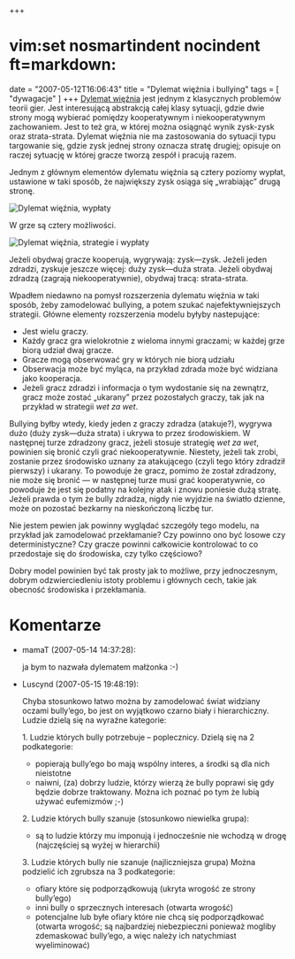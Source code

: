 +++
# vim:set nosmartindent nocindent ft=markdown:
date = "2007-05-12T16:06:43"
title = "Dylemat więźnia i bullying"
tags = [ "dywagacje" ]
+++
[Dylemat więźnia](http://pl.wikipedia.org/wiki/Dylemat_wi%C4%99%C5%BAnia) jest
jednym z klasycznych problemów teorii gier. Jest interesującą abstrakcją całej
klasy sytuacji, gdzie dwie strony mogą wybierać pomiędzy kooperatywnym i
niekooperatywnym zachowaniem. Jest to też gra, w której można osiągnąć wynik
zysk-zysk oraz strata-strata. Dylemat więźnia nie ma zastosowania do sytuacji
typu targowanie się, gdzie zysk jednej strony oznacza stratę drugiej; opisuje
on raczej sytuację w której gracze tworzą zespół i pracują razem.

<!--more-->

Jednym z głównym elementów dylematu więźnia są cztery poziomy wypłat,
ustawione w taki sposób, że największy zysk osiąga się „wrabiając” drugą
stronę.

![Dylemat więźnia, wypłaty](http://media.blizinski.pl/images/blog/pd-01-decisions-payoffs.png)

W grze są cztery możliwości.

![Dylemat więźnia, strategie i wypłaty](http://media.blizinski.pl/images/blog/pd-02-combinations.png)

Jeżeli obydwaj gracze kooperują, wygrywają: zysk―zysk. Jeżeli jeden zdradzi,
zyskuje jeszcze więcej: duży zysk―duża strata. Jeżeli obydwaj zdradzą (zagrają
niekooperatywnie), obydwaj tracą: strata-strata.

Wpadłem niedawno na pomysł rozszerzenia dylematu więźnia w taki sposób, żeby
zamodelować bullying, a potem szukać najefektywniejszych strategii. Główne
elementy rozszerzenia modelu byłyby nastepujące:

  * Jest wielu graczy.
  * Każdy gracz gra wielokrotnie z wieloma innymi graczami; w każdej grze biorą
    udział dwaj gracze.
  * Gracze mogą obserwować gry w których nie biorą udziału
  * Obserwacja może być myląca, na przykład zdrada może być widziana jako
    kooperacja.
  * Jeżeli gracz zdradzi i informacja o tym wydostanie się na zewnątrz, gracz
    może zostać „ukarany” przez pozostałych graczy, tak jak na przykład
    w strategii _wet za wet_.

Bullying byłby wtedy, kiedy jeden z graczy zdradza (atakuje?), wygrywa dużo
(duży zysk―duża strata) i ukrywa to przez środowiskiem. W następnej turze
zdradzony gracz, jeżeli stosuje strategię _wet za wet_, powinien się bronić
czyli grać niekooperatywnie. Niestety, jeżeli tak zrobi, zostanie przez
środowisko uznany za atakującego (czyli tego który zdradził pierwszy) i
ukarany. To powoduje że gracz, pomimo że został zdradzony, nie może się bronić
― w następnej turze musi grać kooperatywnie, co powoduje że jest się podatny
na kolejny atak i znowu poniesie dużą stratę. Jeżeli prawda o tym że bully
zdradza, nigdy nie wyjdzie na światło dzienne, może on pozostać bezkarny na
nieskończoną liczbę tur.

Nie jestem pewien jak powinny wyglądać szczegóły tego modelu, na przykład jak
zamodelować przekłamanie? Czy powinno ono być losowe czy deterministyczne? Czy
gracze powinni całkowicie kontrolować to co przedostaje się do środowiska, czy
tylko częściowo?

Dobry model powinien być tak prosty jak to możliwe, przy jednoczesnym, dobrym
odzwierciedleniu istoty problemu i głównych cech, takie jak obecność
środowiska i przekłamania.

# Komentarze

* mamaT (2007-05-14 14:37:28): <p>ja bym to nazwała dylematem małżonka :-)</p>
* Luscynd (2007-05-15 19:48:19): <p>Chyba stosunkowo łatwo można by zamodelować
  świat widziany oczami bully&#8217;ego, bo jest on wyjątkowo czarno biały i
  hierarchiczny. Ludzie dzielą się na wyraźne kategorie:</p>  <p>1. Ludzie
  których bully potrzebuje &#8211; poplecznicy. Dzielą się na 2 podkategorie:
  <ul> <li>popierają bully&#8217;ego bo mają wspólny interes, a środki są dla
  nich nieistotne</li> <li>naiwni, (za) dobrzy ludzie, którzy wierzą że bully
  poprawi się gdy będzie dobrze traktowany. Można ich poznać po tym że lubią
  używać eufemizmów ;-)</li> </ul></p>  <p>2. Ludzie których bully szanuje
  (stosunkowo niewielka grupa): <ul> <li>są to ludzie którzy mu imponują i
  jednocześnie nie wchodzą w drogę (najczęściej są wyżej w hierarchii)</li>
  </ul></p>  <p>3. Ludzie których bully nie szanuje (najliczniejsza grupa) Można
  podzielić ich zgrubsza na 3 podkategorie: <ul> <li>ofiary które się
  podporządkowują (ukryta wrogość ze strony bully&#8217;ego)</li> <li>inni bully
  o sprzecznych interesach (otwarta wrogość)</li> <li>potencjalne lub byłe
  ofiary które nie chcą się podporządkować (otwarta wrogość; są najbardziej
  niebezpieczni ponieważ mogliby zdemaskować bully&#8217;ego, a więc należy ich
  natychmiast wyeliminować)</li> </ul></p>
